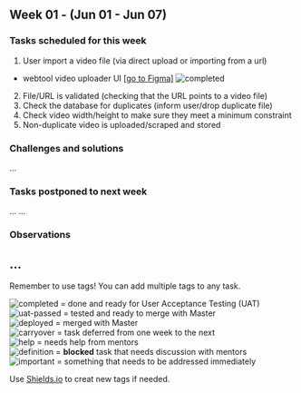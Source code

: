 ## Week 01 - (Jun 01 - Jun 07)

### Tasks scheduled for this week
1. User import a video file (via direct upload or importing from a url)
*  webtool video uploader UI [[go to Figma]](https://www.figma.com/files/project/9936175/Webtool-Video-Uploaded) ![completed](https://img.shields.io/static/v1?label=&message=completed&color=green)
2. File/URL is validated (checking that the URL points to a video file)  
3. Check the database for duplicates (inform user/drop duplicate file)  
4. Check video width/height to make sure they meet a minimum constraint  
5. Non-duplicate video is uploaded/scraped and stored  

### Challenges and solutions

...

### Tasks postponed to next week

...
...

### Observations

...
---

Remember to use tags! You can add multiple tags to any task.

![completed](https://img.shields.io/static/v1?label=&message=completed&color=green) = done and ready for User Acceptance Testing (UAT)<br>
![uat-passed](https://img.shields.io/static/v1?label=UAT&message=passed&color=success) = tested and ready to merge with Master<br>
![deployed](https://img.shields.io/static/v1?label=&message=deployed&color=success) = merged with Master<br>
![carryover](https://img.shields.io/static/v1?label=&message=carryover&color=yellow) = task deferred from one week to the next<br>
![help](https://img.shields.io/static/v1?label=&message=need_help&color=blue) = needs help from mentors<br>
![definition](https://img.shields.io/static/v1?label=&message=needs_definition&color=orange) = **blocked** task that needs discussion with mentors<br>
![important](https://img.shields.io/static/v1?label=&message=important&color=red) = something that needs to be addressed immediately<br>

Use [Shields.io](https://shields.io) to creat new tags if needed.

